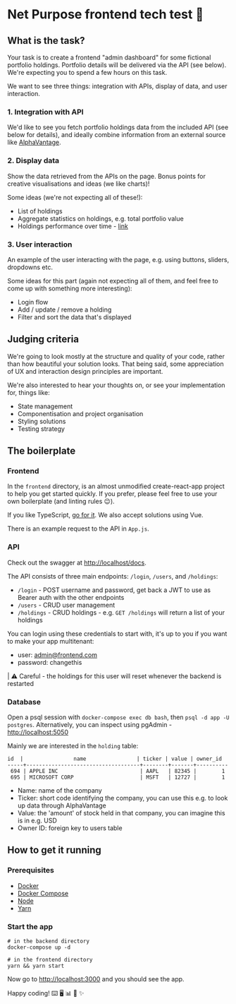 # Net Purpose frontend tech test 🎨

## What is the task?

Your task is to create a frontend "admin dashboard" for some fictional portfolio holdings. Portfolio details will be delivered via the API (see below). We're expecting you to spend a few hours on this task.

We want to see three things: integration with APIs, display of data, and user interaction.

### 1. Integration with API

We'd like to see you fetch portfolio holdings data from the included API (see below for details), and ideally combine information from an external source like [AlphaVantage](https://www.alphavantage.co/).

### 2. Display data

Show the data retrieved from the APIs on the page. Bonus points for creative visualisations and ideas (we like charts)!

Some ideas (we're not expecting all of these!):

- List of holdings
- Aggregate statistics on holdings, e.g. total portfolio value
- Holdings performance over time - [link](https://www.alphavantage.co/documentation/#time-series-data)

### 3. User interaction

An example of the user interacting with the page, e.g. using buttons, sliders, dropdowns etc.

Some ideas for this part (again not expecting all of them, and feel free to come up with something more interesting):

- Login flow
- Add / update / remove a holding
- Filter and sort the data that's displayed

## Judging criteria

We're going to look mostly at the structure and quality of your code, rather than how beautiful your solution looks. That being said, some appreciation of UX and interaction design principles are important.

We're also interested to hear your thoughts on, or see your implementation for, things like:

- State management
- Componentisation and project organisation
- Styling solutions
- Testing strategy

## The boilerplate

### Frontend

In the `frontend` directory, is an almost unmodified create-react-app project to help you get started quickly. If you prefer, please feel free to use your own boilerplate (and linting rules 😉).

If you like TypeScript, [go for it](https://create-react-app.dev/docs/adding-typescript/). We also accept solutions using Vue.

There is an example request to the API in `App.js`.

### API

Check out the swagger at [http://localhost/docs](http://localhost/docs).

The API consists of three main endpoints: `/login`, `/users`, and `/holdings`:

- `/login` - POST username and password, get back a JWT to use as Bearer auth with the other endpoints
- `/users` - CRUD user management
- `/holdings` - CRUD holdings - e.g. `GET /holdings` will return a list of your holdings

You can login using these credentials to start with, it's up to you if you want to make your app multitenant:

- user: admin@frontend.com
- password: changethis

| ⚠️ Careful - the holdings for this user will reset whenever the backend is restarted

### Database

Open a psql session with `docker-compose exec db bash`, then `psql -d app -U postgres`. Alternatively, you can inspect using pgAdmin - [http://localhost:5050](http://localhost:5050/)

Mainly we are interested in the `holding` table:

```
id  |                name                | ticker | value | owner_id
-----+------------------------------------+--------+-------+----------
 694 | APPLE INC                          | AAPL   | 82345 |        1
 695 | MICROSOFT CORP                     | MSFT   | 12727 |        1
```

- Name: name of the company
- Ticker: short code identifying the company, you can use this e.g. to look up data through AlphaVantage
- Value: the 'amount' of stock held in that company, you can imagine this is in e.g. USD
- Owner ID: foreign key to users table

## How to get it running

### Prerequisites

- [Docker](https://www.docker.com/)
- [Docker Compose](https://docs.docker.com/compose/install/)
- [Node](https://nodejs.org/en/)
- [Yarn](https://yarnpkg.com/getting-started/install)

### Start the app

```
# in the backend directory
docker-compose up -d

# in the frontend directory
yarn && yarn start
```

Now go to [http://localhost:3000](http://localhost:3000) and you should see the app.

Happy coding! ⌨️ 🖥 📊 🎨 ✨
